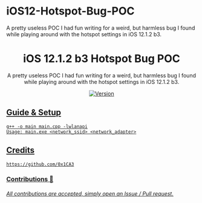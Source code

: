 # iOS12-Hotspot-Bug-POC
A pretty useless POC I had fun writing for a weird, but harmless bug I found while playing around with the hotspot settings in iOS 12.1.2 b3.
<h1 align="center">
    iOS 12.1.2 b3 Hotspot Bug POC
</h1>
<p align="center">
	A pretty useless POC I had fun writing for a weird, but harmless bug I found while playing around with the hotspot settings in iOS 12.1.2 b3.
</p>

<p align="center">
	<a href="https://deno.land" target="_blank">
    	<img src="https://img.shields.io/badge/Version-1.0.0-7DCDE3?style=for-the-badge" alt="Version">
</p>
  
## Guide & Setup
```
g++ -o main main.cpp -lwlanapi
Usage: main.exe <network_ssid> <network_adapter>
```

## Credits
```
https://github.com/0x1CA3
```
### Contributions 🎉
###### All contributions are accepted, simply open an Issue / Pull request.
